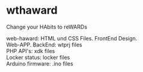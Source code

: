 # wthaward
Change your HAbits to reWARDs  

web-haward: HTML und CSS Files. FrontEnd Design.  
Web-APP. BackEnd: wtprj files  
PHP API's: xdk files  
Locker status: locker files  
Arduino firmware: .ino files  
